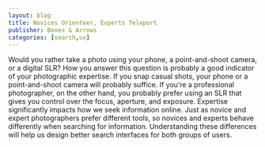 ```yaml
---
layout: blog
title: Novices Orienteer, Experts Teleport
publisher: Boxes & Arrows
categories: [search,ux]
---
```


Would you rather take a photo using your phone, a point-and-shoot camera, or a digital SLR? How you answer this question is probably a good indicator of your photographic expertise. If you snap casual shots, your phone or a point-and-shoot camera will probably suffice. If you’re a professional photographer, on the other hand, you probably prefer using an SLR that gives you control over the focus, aperture, and exposure. Expertise significantly impacts how we seek information online. Just as novice and expert photographers prefer different tools, so novices and experts behave differently when searching for information. Understanding these differences will help us design better search interfaces for both groups of users.
